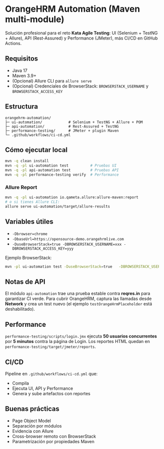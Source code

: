 # OrangeHRM Automation (Maven multi‑module)

Solución profesional para el reto **Kata Agile Testing**: UI (Selenium + TestNG + Allure), API (Rest‑Assured) y Performance (JMeter), más CI/CD en GitHub Actions.

## Requisitos
- Java 17
- Maven 3.9+
- (Opcional) Allure CLI para `allure serve`
- (Opcional) Credenciales de BrowserStack: `BROWSERSTACK_USERNAME` y `BROWSERSTACK_ACCESS_KEY`

## Estructura
```
orangehrm-automation/
├─ ui-automation/            # Selenium + TestNG + Allure + POM
├─ api-automation/           # Rest-Assured + TestNG
├─ performance-testing/      # JMeter + plugin Maven
└─ .github/workflows/ci-cd.yml
```

## Cómo ejecutar local
```bash
mvn -q clean install
mvn -q -pl ui-automation test          # Pruebas UI
mvn -q -pl api-automation test         # Pruebas API
mvn -q -pl performance-testing verify  # Performance
```

### Allure Report
```bash
mvn -q -pl ui-automation io.qameta.allure:allure-maven:report
# o si tienes Allure CLI:
allure serve ui-automation/target/allure-results
```

## Variables útiles
- `-Dbrowser=chrome`
- `-DbaseUrl=https://opensource-demo.orangehrmlive.com`
- `-DuseBrowserStack=true -DBROWSERSTACK_USERNAME=xxx -DBROWSERSTACK_ACCESS_KEY=yyy`

Ejemplo BrowserStack:
```bash
mvn -pl ui-automation test -DuseBrowserStack=true   -DBROWSERSTACK_USERNAME=$BROWSERSTACK_USERNAME   -DBROWSERSTACK_ACCESS_KEY=$BROWSERSTACK_ACCESS_KEY
```

## Notas de API
El módulo `api-automation` trae una prueba estable contra **reqres.in** para garantizar CI verde.
Para cubrir OrangeHRM, captura las llamadas desde **Network** y crea un test nuevo (el ejemplo `testOrangeHrmPlaceholder` está deshabilitado).

## Performance
`performance-testing/scripts/login.jmx` ejecuta **50 usuarios concurrentes** por **5 minutos** contra la página de Login.
Los reportes HTML quedan en `performance-testing/target/jmeter/reports`.

## CI/CD
Pipeline en `.github/workflows/ci-cd.yml` que:
- Compila
- Ejecuta UI, API y Performance
- Genera y sube artefactos con reportes

## Buenas prácticas
- Page Object Model
- Separación por módulos
- Evidencia con Allure
- Cross-browser remoto con BrowserStack
- Parametrización por propiedades Maven
